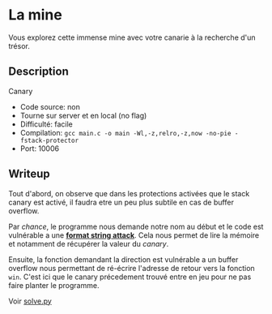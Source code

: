 # La mine

Vous explorez cette immense mine avec votre canarie à la recherche d'un trésor.

## Description

Canary

- Code source: non
- Tourne sur server et en local (no flag)
- Difficulté: facile
- Compilation: `gcc main.c -o main -Wl,-z,relro,-z,now -no-pie -fstack-protector`
- Port: 10006

## Writeup

Tout d'abord, on observe que dans les protections activées que le stack canary est activé, il faudra etre un peu plus subtile en cas de buffer overflow.

Par *chance*, le programme nous demande notre nom au début et le code est vulnérable a une [**format string attack**](https://www.ired.team/offensive-security/code-injection-process-injection/binary-exploitation/format-string-bug).
Cela nous permet de lire la mémoire et notamment de récupérer la valeur du *canary*.

Ensuite, la fonction demandant la direction est vulnérable a un buffer overflow nous permettant de ré-écrire l'adresse de retour vers la fonction `win`.
C'est ici que le canary précedement trouvé entre en jeu pour ne pas faire planter le programme.

Voir [solve.py](solution/solve.py)
